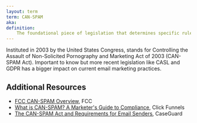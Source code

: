 ```yaml
---
layout: term
term: CAN-SPAM
aka:
definition:
    The foundational piece of legislation that determines specific rules for email marketing messages vs. spam. Fairly toothless, but good guidance to follow. 
---
```

Instituted in 2003 by the United States Congress, stands for Controlling the Assault of Non-Solicited Pornography and Marketing Act of 2003 (CAN-SPAM Act). Important to know but more recent legislation like CASL and GDPR has a bigger impact on current email marketing practices. 

## Additional Resources

- [FCC CAN-SPAM Overview](https://www.fcc.gov/general/can-spam), FCC
- [What is CAN-SPAM? A Marketer's Guide to Compliance](https://www.clickfunnels.com/blog/can-spam-business-guide/), Click Funnels
- [The CAN-SPAM Act and Requirements for Email Senders](https://caseguard.com/articles/the-can-spam-act-and-requirements-for-email-senders/), CaseGuard